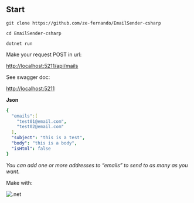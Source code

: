 ## Start
`git clone https://github.com/ze-fernando/EmailSender-csharp`

`cd EmailSender-csharp`

`dotnet run`

Make your request POST in url:

[http://localhost:5211/api/mails](http://localhost:5211/api/mails)

See swagger doc:

[http://localhost:5211](http://localhost:5211)

**Json**

```yaml
{
  "emails":[
    "test01@email.com",
    "test02@email.com"
  ],
  "subject": "this is a test",
  "body": "this is a body",
  "isHtml": false
}
```

*You can add one or more addresses to “emails” to send to as many as you want.*

Make with:

![.net](https://img.shields.io/badge/.NET-5C2D91?style=for-the-badge&logo=.net&logoColor=white)
